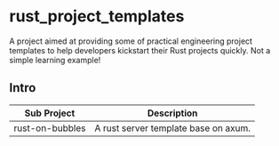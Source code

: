 # rust_project_templates
A project aimed at providing some of practical engineering project templates to help developers kickstart their Rust projects quickly. Not a simple learning example!

## Intro

| Sub Project     | Description                          |
| --------------- | ------------------------------------ |
| rust-on-bubbles | A rust server template base on axum. |